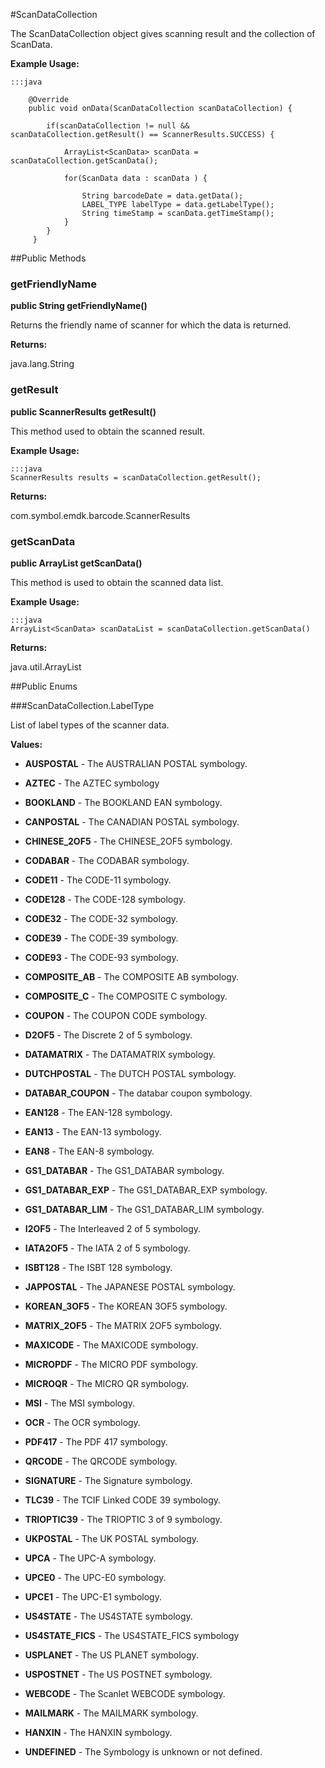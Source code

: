 #ScanDataCollection

The ScanDataCollection object gives scanning result and the collection of
 ScanData.



**Example Usage:**
	
	:::java	
	 	
	 	@Override
		public void onData(ScanDataCollection scanDataCollection) {
	
			if(scanDataCollection != null && scanDataCollection.getResult() == ScannerResults.SUCCESS) {
				
				ArrayList<ScanData> scanData = scanDataCollection.getScanData();
				
				for(ScanData data : scanData ) {
					
					String barcodeDate = data.getData();
					LABEL_TYPE labelType = data.getLabelType();
					String timeStamp = scanData.getTimeStamp();
				}
			}
		 }


##Public Methods

### getFriendlyName

**public String getFriendlyName()**

Returns the friendly name of scanner for which the data is returned.

**Returns:**

java.lang.String

### getResult

**public ScannerResults getResult()**

This method used to obtain the scanned result.
 
 

**Example Usage:**
	
	:::java	
	ScannerResults results = scanDataCollection.getResult();
	
	
	


**Returns:**

com.symbol.emdk.barcode.ScannerResults

### getScanData

**public ArrayList getScanData()**

This method is used to obtain the scanned data list.
 
 

**Example Usage:**
	
	:::java	
	ArrayList<ScanData> scanDataList = scanDataCollection.getScanData()
	
	
	


**Returns:**

java.util.ArrayList

##Public Enums

###ScanDataCollection.LabelType

List of label types of the scanner data.

**Values:**

* **AUSPOSTAL** - The AUSTRALIAN POSTAL symbology.

* **AZTEC** - The AZTEC symbology

* **BOOKLAND** - The BOOKLAND EAN symbology.

* **CANPOSTAL** - The CANADIAN POSTAL symbology.

* **CHINESE_2OF5** - The CHINESE_2OF5 symbology.

* **CODABAR** - The CODABAR symbology.

* **CODE11** - The CODE-11 symbology.

* **CODE128** - The CODE-128 symbology.

* **CODE32** - The CODE-32 symbology.

* **CODE39** - The CODE-39 symbology.

* **CODE93** - The CODE-93 symbology.

* **COMPOSITE_AB** - The COMPOSITE AB symbology.

* **COMPOSITE_C** - The COMPOSITE C symbology.

* **COUPON** - The COUPON CODE symbology.

* **D2OF5** - The Discrete 2 of 5 symbology.

* **DATAMATRIX** - The DATAMATRIX symbology.

* **DUTCHPOSTAL** - The DUTCH POSTAL symbology.

* **DATABAR_COUPON** - The databar coupon symbology.

* **EAN128** - The EAN-128 symbology.

* **EAN13** - The EAN-13 symbology.

* **EAN8** - The EAN-8 symbology.

* **GS1_DATABAR** - The GS1_DATABAR symbology.

* **GS1_DATABAR_EXP** - The GS1_DATABAR_EXP symbology.

* **GS1_DATABAR_LIM** - The GS1_DATABAR_LIM symbology.

* **I2OF5** - The Interleaved 2 of 5 symbology.

* **IATA2OF5** - The IATA 2 of 5 symbology.

* **ISBT128** - The ISBT 128 symbology.

* **JAPPOSTAL** - The JAPANESE POSTAL symbology.

* **KOREAN_3OF5** - The KOREAN 3OF5 symbology.

* **MATRIX_2OF5** - The MATRIX 2OF5 symbology.

* **MAXICODE** - The MAXICODE symbology.

* **MICROPDF** - The MICRO PDF symbology.

* **MICROQR** - The MICRO QR symbology.

* **MSI** - The MSI symbology.

* **OCR** - The OCR symbology.

* **PDF417** - The PDF 417 symbology.

* **QRCODE** - The QRCODE symbology.

* **SIGNATURE** - The Signature symbology.

* **TLC39** - The TCIF Linked CODE 39 symbology.

* **TRIOPTIC39** - The TRIOPTIC 3 of 9 symbology.

* **UKPOSTAL** - The UK POSTAL symbology.

* **UPCA** - The UPC-A symbology.

* **UPCE0** - The UPC-E0 symbology.

* **UPCE1** - The UPC-E1 symbology.

* **US4STATE** - The US4STATE symbology.

* **US4STATE_FICS** - The US4STATE_FICS symbology

* **USPLANET** - The US PLANET symbology.

* **USPOSTNET** - The US POSTNET symbology.

* **WEBCODE** - The Scanlet WEBCODE symbology.

* **MAILMARK** - The MAILMARK symbology.

* **HANXIN** - The HANXIN symbology.

* **UNDEFINED** - The Symbology is unknown or not defined.

